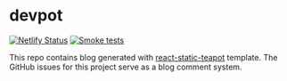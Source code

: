 # devpot

[![Netlify Status](https://api.netlify.com/api/v1/badges/e13ad80f-175c-43e2-b975-87f82a8f27a2/deploy-status)](https://app.netlify.com/sites/418/deploys)
[![Smoke tests](https://github.com/t3rmian/devpot/workflows/Smoke%20tests/badge.svg)](https://github.com/t3rmian/devpot/actions?query=workflow%3A"Smoke+tests")

This repo contains blog generated with [react-static-teapot](https://github.com/t3rmian/react-static-teapot) template. The GitHub issues for this project serve as a blog comment system.
